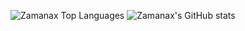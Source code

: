 ![Zamanax Top Languages](https://github-readme-stats.vercel.app/api/top-langs/?username=Zamanax&langs_count=10&layout=compact)
![Zamanax's GitHub stats](https://github-readme-stats.vercel.app/api?username=Zamanax&show_icons=true&include_all_commits=true&count_private=true&hide=prs)
